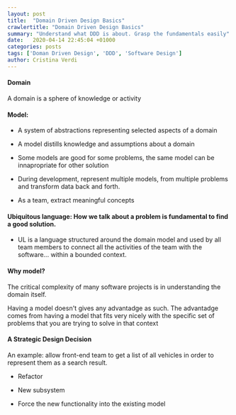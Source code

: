 ```yaml
---
layout: post
title:  "Domain Driven Design Basics"
crawlertitle: "Domain Driven Design Basics"
summary: "Understand what DDD is about. Grasp the fundamentals easily"
date:   2020-04-14 22:45:04 +01000
categories: posts
tags: ['Doman Driven Design', 'DDD', 'Software Design']
author: Cristina Verdi
---
```


#### Domain

A domain is a sphere of knowledge or activity

#### Model:

* A system of abstractions representing selected aspects of a domain

* A model distills knowledge and assumptions about a domain

* Some models are good for some problems, the same model can be innapropriate for other solution

* During development, represent multiple models, from multiple problems and transform data back and forth.

* As a team, extract meaningful concepts

#### Ubiquitous language: How we talk about a problem is fundamental to find a good solution.

* UL is a language structured around the domain model and used by all team members to connect all the activities of the team with the software... within a bounded context.

#### Why model?

The critical complexity of many software projects is in understanding the domain itself.

Having a model doesn't gives any advantadge as such. The advantadge comes from having a model that fits very nicely with the specific set of problems that you are trying to solve in that context

#### A Strategic Design Decision

An example: allow front-end team to get a list of all vehicles in order to represent them as a search result.

- Refactor

- New subsystem

- Force the new functionality into the existing model